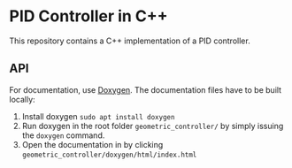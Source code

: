 # PID Controller in C++

This repository contains a C++ implementation of a PID controller.

## API
For documentation, use [Doxygen](https://www.doxygen.nl/index.html). The documentation files have to be built locally:

1. Install doxygen `sudo apt install doxygen`
2. Run doxygen in the root folder `geometric_controller/` by simply issuing the `doxygen` command.
3. Open the documentation in by clicking `geometric_controller/doxygen/html/index.html`
